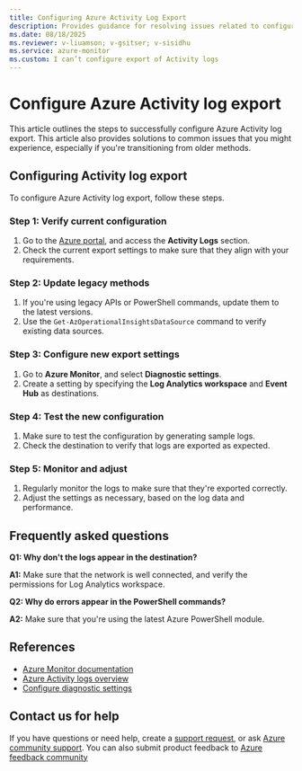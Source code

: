 ```yaml
---
title: Configuring Azure Activity Log Export
description: Provides guidance for resolving issues related to configuring the export of Azure Activity logs
ms.date: 08/18/2025
ms.reviewer: v-liuamson; v-gsitser; v-sisidhu
ms.service: azure-monitor
ms.custom: I can’t configure export of Activity logs
---
```


# Configure Azure Activity log export

This article outlines the steps to successfully configure Azure Activity log export. This article also provides solutions to common issues that you might experience, especially if you're transitioning from older methods.

## Configuring Activity log export

To configure Azure Activity log export, follow these steps.

### Step 1: Verify current configuration

1. Go to the [Azure portal](https://ms.portal.azure.com/auth/login/), and access the **Activity Logs** section.
1. Check the current export settings to make sure that they align with your requirements.

### Step 2: Update legacy methods

1. If you're using legacy APIs or PowerShell commands, update them to the latest versions.
1. Use the `Get-AzOperationalInsightsDataSource` command to verify existing data sources.

### Step 3: Configure new export settings

1. Go to **Azure Monitor**, and select **Diagnostic settings**.
1. Create a setting by specifying the **Log Analytics workspace** and **Event Hub** as destinations.

### Step 4: Test the new configuration

1. Make sure to test the configuration by generating sample logs.
1. Check the destination to verify that logs are exported as expected.

### Step 5: Monitor and adjust

1. Regularly monitor the logs to make sure that they're exported correctly.
1. Adjust the settings as necessary, based on the log data and performance.

## Frequently asked questions

**Q1: Why don't the logs appear in the destination?**

**A1:** Make sure that the network is well connected, and verify the permissions for Log Analytics workspace.

**Q2: Why do errors appear in the PowerShell commands?**

**A2:** Make sure that you're using the latest Azure PowerShell module.

## References

- [Azure Monitor documentation](/azure/azure-monitor/fundamentals/overview)
- [Azure Activity logs overview](/azure/azure-monitor/fundamentals/data-sources)
- [Configure diagnostic settings](/azure/azure-monitor/platform/diagnostic-settings?tabs=portal)

## Contact us for help

If you have questions or need help, create a [support request](https://ms.portal.azure.com/#view/Microsoft_Azure_Support/HelpAndSupportBlade/~/overview?DMC=troubleshoot), or ask [Azure community support](/answers/tags/133/azure). You can also submit product feedback to [Azure feedback community](https://feedback.azure.com/d365community)
